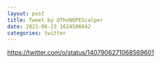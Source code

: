```yaml
--- 
layout: post 
title: Tweet by @TheNOPEScalper 
date: 2021-06-23 1624506042 
categories: twitter 
--- 
```

https://twitter.com/o/status/1407906271068569601
